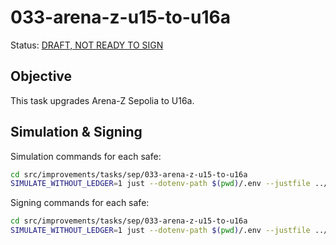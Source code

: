 # 033-arena-z-u15-to-u16a

Status: [DRAFT, NOT READY TO SIGN]()

## Objective

This task upgrades Arena-Z Sepolia to U16a.

## Simulation & Signing

Simulation commands for each safe:
```bash
cd src/improvements/tasks/sep/033-arena-z-u15-to-u16a
SIMULATE_WITHOUT_LEDGER=1 just --dotenv-path $(pwd)/.env --justfile ../../../../../src/improvements/justfile simulate council
```

Signing commands for each safe:
```bash
cd src/improvements/tasks/sep/033-arena-z-u15-to-u16a
SIMULATE_WITHOUT_LEDGER=1 just --dotenv-path $(pwd)/.env --justfile ../../../../../src/improvements/justfile simulate foundation
```

